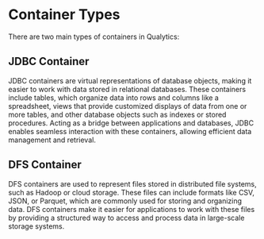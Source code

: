 # Container Types

There are two main types of containers in Qualytics:

## JDBC Container

JDBC containers are virtual representations of database objects, making it easier to work with data stored in relational databases. These containers include tables, which organize data into rows and columns like a spreadsheet, views that provide customized displays of data from one or more tables, and other database objects such as indexes or stored procedures. Acting as a bridge between applications and databases, JDBC enables seamless interaction with these containers, allowing efficient data management and retrieval.

## DFS Container

DFS containers are used to represent files stored in distributed file systems, such as Hadoop or cloud storage. These files can include formats like CSV, JSON, or Parquet, which are commonly used for storing and organizing data. DFS containers make it easier for applications to work with these files by providing a structured way to access and process data in large-scale storage systems.
